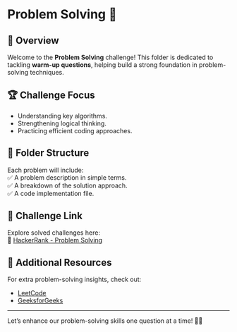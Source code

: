 # Problem Solving 🚀

## 📌 Overview

Welcome to the **Problem Solving** challenge! This folder is dedicated to tackling **warm-up questions**, helping build a strong foundation in problem-solving techniques.

## 🏆 Challenge Focus

- Understanding key algorithms.
- Strengthening logical thinking.
- Practicing efficient coding approaches.

## 📂 Folder Structure

Each problem will include:  
✅ A problem description in simple terms.  
✅ A breakdown of the solution approach.  
✅ A code implementation file.

## 🔗 Challenge Link

Explore solved challenges here:  
🔗 [HackerRank - Problem Solving](https://www.hackerrank.com/domains/algorithms?filters%5Bsubdomains%5D%5B%5D=warmup&badge_type=problem-solving)

## 🔗 Additional Resources

For extra problem-solving insights, check out:

- [LeetCode](https://leetcode.com/)
- [GeeksforGeeks](https://www.geeksforgeeks.org/)

---

Let’s enhance our problem-solving skills one question at a time! 🚀💡
